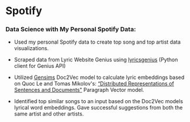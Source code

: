 # Spotify
### Data Science with My Personal Spotify Data:

* Used my personal Spotify data to create top song and top artist data visualizations.

* Scraped data from Lyric Website Genius using [lyricsgenius](https://lyricsgenius.readthedocs.io/en/master/) (Python client for Genius API)

* Utilized [Gensims](https://radimrehurek.com/gensim/models/doc2vec.html) Doc2Vec model to calculate lyric embeddings based on Quoc Le and Tomas Mikolov's: [“Distributed Representations of Sentences and Documents"](https://arxiv.org/pdf/1405.4053v2.pdf) Paragraph Vector model.

* Identified top similar songs to an input based on the Doc2Vec models lyrical word embeddings. Gave successful suggestions from both the same artist and other artists.
